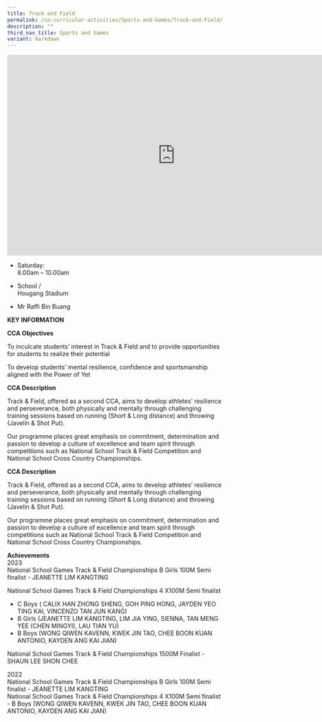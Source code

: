 ```yaml
---
title: Track and Field
permalink: /co-curricular-activities/Sports-and-Games/Track-and-Field/
description: ""
third_nav_title: Sports and Games
variant: markdown
---
```

<iframe allowfullscreen="true" height="467" width="780" frameborder="0" src="https://docs.google.com/presentation/d/e/2PACX-1vT8JneuzZOQNKio0jnFrcyj27HF9-Q8vFRNTAd6-85dDIW8Q69FGotlqAIz8Ixo-Z2VfhAxCCpnLa0z/embed?start=true&amp;loop=true&amp;delayms=5000"></iframe>

*   Saturday:  
    8.00am – 10.00am  
 

*   School /  
    Hougang Stadium

*   Mr Raffi Bin Buang

**KEY INFORMATION**


**CCA Objectives**

To inculcate students’ interest in Track &amp; Field and to provide opportunities for students to realize their potential

To develop students’ mental resilience, confidence and sportsmanship aligned with the Power of Yet

**CCA Description**


Track &amp; Field, offered as a second CCA, aims to develop athletes’ resilience and perseverance, both physically and mentally through challenging training sessions based on running (Short &amp; Long distance) and throwing (Javelin &amp; Shot Put).

Our programme places great emphasis on commitment, determination and passion to develop a culture of excellence and team spirit through competitions such as National School Track &amp; Field Competition and National School Cross Country Championships.

**CCA Description**


Track &amp; Field, offered as a second CCA, aims to develop athletes’ resilience and perseverance, both physically and mentally through challenging training sessions based on running (Short &amp; Long distance) and throwing (Javelin &amp; Shot Put).

  

Our programme places great emphasis on commitment, determination and passion to develop a culture of excellence and team spirit through competitions such as National School Track &amp; Field Competition and National School Cross Country Championships.

**Achievements**<br>
2023 <br>
National School Games Track &amp; Field Championships B Girls 100M Semi finalist - JEANETTE LIM KANGTING <br>

National School Games Track &amp; Field Championships 4 X100M Semi finalist <br>
- C Boys ( CALIX HAN ZHONG SHENG, GOH PING HONG, JAYDEN YEO TING KAI, VINCENZO TAN JUN KANG) <br>
- B Girls (JEANETTE LIM KANGTING, LIM JIA YING, SIENNA, TAN MENG YEE (CHEN MINGYI), LAU TIAN YU) <br>
- B Boys (WONG QIWEN KAVENN, KWEK JIN TAO, CHEE BOON KUAN ANTONIO, KAYDEN ANG KAI JIAN) <br>

National School Games Track &amp; Field Championships 1500M Finalist - SHAUN LEE SHON CHEE
<br>

2022 <br>
National School Games Track &amp; Field Championships B Girls 100M Semi finalist - JEANETTE LIM KANGTING <br>
National School Games Track &amp; Field Championships 4 X100M Semi finalist - B Boys (WONG QIWEN KAVENN, KWEK JIN TAO, CHEE BOON KUAN ANTONIO, KAYDEN ANG KAI JIAN)
